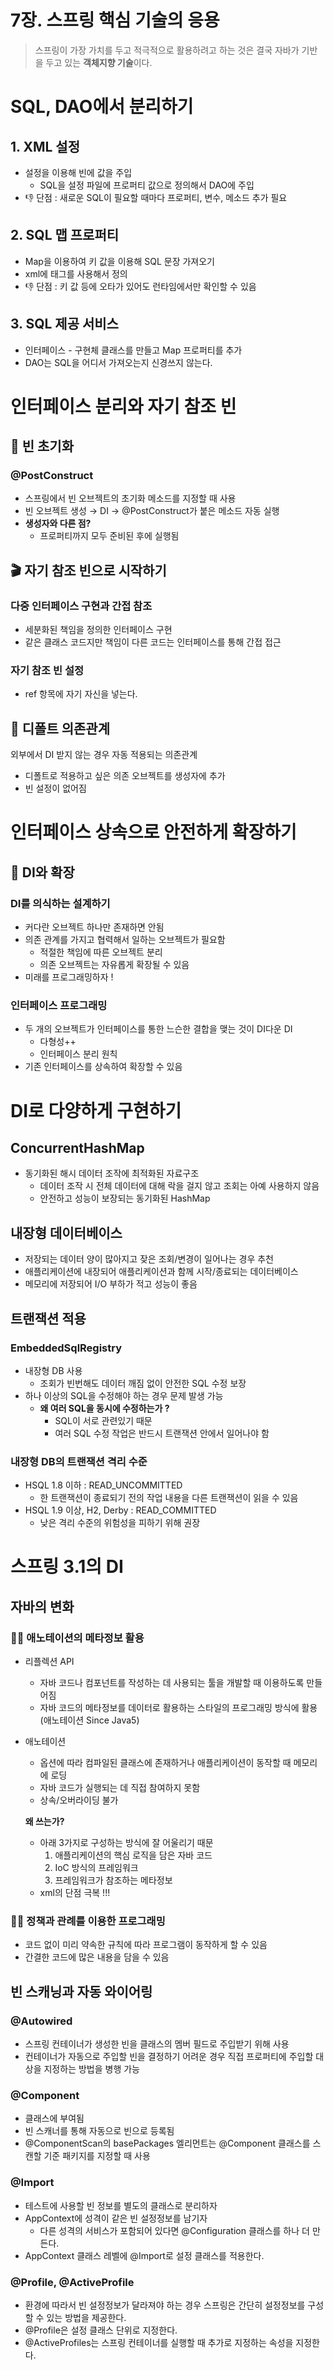 # 7장. 스프링 핵심 기술의 응용

> 스프링이 가장 가치를 두고 적극적으로 활용하려고 하는 것은 결국 자바가 기반을 두고 있는 **객체지향 기술**이다.
> 

# SQL, DAO에서 분리하기

## 1. XML 설정

- 설정을 이용해 빈에 값을 주입
    - SQL을 설정 파일에 프로퍼티 값으로 정의해서 DAO에 주입
- 👎 단점 : 새로운 SQL이 필요할 때마다 프로퍼티, 변수, 메소드 추가 필요

## 2. SQL 맵 프로퍼티

- Map을 이용하여 키 값을 이용해 SQL 문장 가져오기
- xml에 <map> 태그를 사용해서 정의
- 👎 단점 : 키 값 등에 오타가 있어도 런타임에서만 확인할 수 있음

## 3. SQL 제공 서비스

- 인터페이스 - 구현체 클래스를 만들고 Map 프로퍼티를 추가
- DAO는 SQL을 어디서 가져오는지 신경쓰지 않는다.

# 인터페이스 분리와 자기 참조 빈

## 🌱 빈 초기화

### @PostConstruct

- 스프링에서 빈 오브젝트의 초기화 메소드를 지정할 때 사용
- 빈 오브젝트 생성 → DI → @PostConstruct가 붙은 메소드 자동 실행
- **생성자와 다른 점?**
    - 프로퍼티까지 모두 준비된 후에 실행됨

## 🎬 자기 참조 빈으로 시작하기

### 다중 인터페이스 구현과 간접 참조

- 세분화된 책임을 정의한 인터페이스 구현
- 같은 클래스 코드지만 책임이 다른 코드는 인터페이스를 통해 간접 접근

### 자기 참조 빈 설정

- ref 항목에 자기 자신을 넣는다.

## 👯 디폴트 의존관계

외부에서 DI 받지 않는 경우 자동 적용되는 의존관계

- 디폴트로 적용하고 싶은 의존 오브젝트를 생성자에 추가
- 빈 설정이 없어짐

# 인터페이스 상속으로 안전하게 확장하기

## 📣 DI와 확장

### DI를 의식하는 설계하기

- 커다란 오브젝트 하나만 존재하면 안됨
- 의존 관계를 가지고 협력해서 일하는 오브젝트가 필요함
    - 적절한 책임에 따른 오브젝트 분리
    - 의존 오브젝트는 자유롭게 확장될 수 있음
- 미래를 프로그래밍하자 !

### 인터페이스 프로그래밍

- 두 개의 오브젝트가 인터페이스를 통한 느슨한 결합을 맺는 것이 DI다운 DI
    - 다형성++
    - 인터페이스 분리 원칙
- 기존 인터페이스를 상속하여 확장할 수 있음

# DI로 다양하게 구현하기

## ConcurrentHashMap

- 동기화된 해시 데이터 조작에 최적화된 자료구조
    - 데이터 조작 시 전체 데이터에 대해 락을 걸지 않고 조회는 아예 사용하지 않음
    - 안전하고 성능이 보장되는 동기화된 HashMap

## 내장형 데이터베이스

- 저장되는 데이터 양이 많아지고 잦은 조회/변경이 일어나는 경우 추천
- 애플리케이션에 내장되어 애플리케이션과 함께 시작/종료되는 데이터베이스
- 메모리에 저장되어 I/O 부하가 적고 성능이 좋음

## 트랜잭션 적용

### EmbeddedSqlRegistry

- 내장형 DB 사용
    - 조회가 빈번해도 데이터 깨짐 없이 안전한 SQL 수정 보장
- 하나 이상의 SQL을 수정해야 하는 경우 문제 발생 가능
    - **왜 여러 SQL을 동시에 수정하는가 ?**
        - SQL이 서로 관련있기 때문
        - 여러 SQL 수정 작업은 반드시 트랜잭션 안에서 일어나야 함

### 내장형 DB의 트랜잭션 격리 수준

- HSQL 1.8 이하 : READ_UNCOMMITTED
    - 한 트랜잭션이 종료되기 전의 작업 내용을 다른 트랜잭션이 읽을 수 있음
- HSQL 1.9 이상, H2, Derby : READ_COMMITTED
    - 낮은 격리 수준의 위험성을 피하기 위해 권장

# 스프링 3.1의 DI

## 자바의 변화

### ☝🏻 애노테이션의 메타정보 활용

- 리플렉션 API
    - 자바 코드나 컴포넌트를 작성하는 데 사용되는 툴을 개발할 때 이용하도록 만들어짐
    - 자바 코드의 메타정보를 데이터로 활용하는 스타일의 프로그래밍 방식에 활용 (애노테이션 Since Java5)
- 애노테이션
    - 옵션에 따라 컴파일된 클래스에 존재하거나 애플리케이션이 동작할 때 메모리에 로딩
    - 자바 코드가 실행되는 데 직접 참여하지 못함
    - 상속/오버라이딩 불가
    
    **왜 쓰는가?**
    
    - 아래 3가지로 구성하는 방식에 잘 어울리기 때문
        1. 애플리케이션의 핵심 로직을 담은 자바 코드
        2. IoC 방식의 프레임워크
        3. 프레임워크가 참조하는 메타정보
    - xml의 단점 극복 !!!

### ✌🏻 정책과 관례를 이용한 프로그래밍

- 코드 없이 미리 약속한 규칙에 따라 프로그램이 동작하게 할 수 있음
- 간결한 코드에 많은 내용을 담을 수 있음

## 빈 스캐닝과 자동 와이어링

### @Autowired

- 스프링 컨테이너가 생성한 빈을 클래스의 멤버 필드로 주입받기 위해 사용
- 컨테이너가 자동으로 주입할 빈을 결정하기 어려운 경우 직접 프로퍼티에 주입할 대상을 지정하는 방법을 병행 가능

### @Component

- 클래스에 부여됨
- 빈 스캐너를 통해 자동으로 빈으로 등록됨
- @ComponentScan의 basePackages 엘리먼트는 @Component 클래스를 스캔할 기준 패키지를 지정할 때 사용

### @Import

- 테스트에 사용할 빈 정보를 별도의 클래스로 분리하자
- AppContext에 성격이 같은 빈 설정정보를 남기자
    - 다른 성격의 서비스가 포함되어 있다면 @Configuration 클래스를 하나 더 만든다.
- AppContext 클래스 레벨에 @Import로 설정 클래스를 적용한다.

### @Profile, @ActiveProfile

- 환경에 따라서 빈 설정정보가 달라져야 하는 경우 스프링은 간단히 설정정보를 구성할 수 있는 방법을 제공한다.
- @Profile은 설정 클래스 단위로 지정한다.
- @ActiveProfiles는 스프링 컨테이너를 실행할 때 추가로 지정하는 속성을 지정한다.
